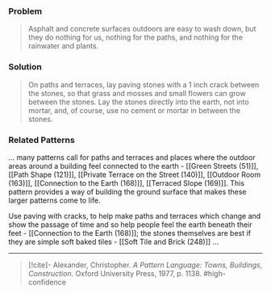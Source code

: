 ### Problem
>Asphalt and concrete surfaces outdoors are easy to wash down, but they do nothing for us, nothing for the paths, and nothing for the rainwater and plants.

### Solution
>On paths and terraces, lay paving stones with a 1 inch crack between the stones, so that grass and mosses and small flowers can grow between the stones. Lay the stones directly into the earth, not into mortar, and, of course, use no cement or mortar in between the stones.

### Related Patterns
... many patterns call for paths and terraces and places where the outdoor areas around a building feel connected to the earth - [[Green Streets (51)]], [[Path Shape (121)]], [[Private Terrace on the Street (140)]], [[Outdoor Room (163)]], [[Connection to the Earth (168)]], [[Terraced Slope (169)]]. This pattern provides a way of building the ground surface that makes these larger patterns come to life.

Use paving with cracks, to help make paths and terraces which change and show the passage of time and so help people feel the earth beneath their feet - [[Connection to the Earth (168)]]; the stones themselves are best if they are simple soft baked tiles - [[Soft Tile and Brick (248)]] ...

---
> [!cite]- Alexander, Christopher. _A Pattern Language: Towns, Buildings, Construction_. Oxford University Press, 1977, p. 1138.
> #high-confidence 